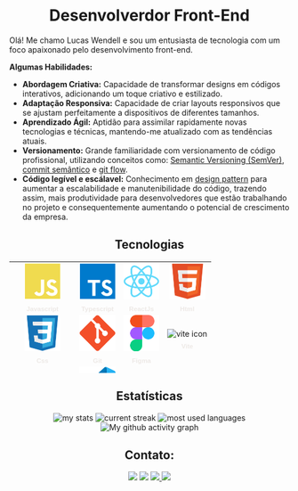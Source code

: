 <h1 align='center'>Desenvolverdor Front-End</h1>

<!-- <h2 align='center'>Sobre</h2> -->

Olá! Me chamo Lucas Wendell e sou um entusiasta de tecnologia com um foco apaixonado pelo desenvolvimento front-end.

**Algumas Habilidades:**

- **Abordagem Criativa:** Capacidade de transformar designs em códigos interativos, adicionando um toque criativo e estilizado.
- **Adaptação Responsiva:** Capacidade de criar layouts responsivos que se ajustam perfeitamente a dispositivos de diferentes tamanhos.
- **Aprendizado Ágil:** Aptidão para assimilar rapidamente novas tecnologias e técnicas, mantendo-me atualizado com as tendências atuais.
- **Versionamento:** Grande familiaridade com versionamento de código profissional, utilizando conceitos como: <a href='https://semver.org/'>Semantic Versioning (SemVer)</a>, <a href='https://blog.geekhunter.com.br/o-que-e-commit-e-como-usar-commits-semanticos/'>commit semântico</a> e <a href='https://www.alura.com.br/artigos/git-flow-o-que-e-como-quando-utilizar'>git flow</a>.
- **Código legível e escálavel:** Conhecimento em <a href='https://www.alura.com.br/artigos/design-patterns-introducao-padroes-projeto'>design pattern</a> para aumentar a escalabilidade e manutenibilidade do código, trazendo assim, mais produtividade para desenvolvedores que estão trabalhando no projeto e consequentemente aumentando o potencial de crescimento da empresa.

<!-- -💻 Desenvolvedor front-end
- 📚 Estudando JavaScript
- 🧠 Estudando desde os 15 anos
- 📍 “Qualquer um pode escrever um código que o computador entenda. Bons programadores escrevem códigos que os humanos entendam.” – Martin Fowler -->

<h2 align='center'>Tecnologias</h2>

<table align="center" style="overflow: scroll; max-height: 200px">
			<tr>
				<td align="center">
					<img
						src="https://raw.githubusercontent.com/devicons/devicon/1119b9f84c0290e0f0b38982099a2bd027a48bf1/icons/javascript/javascript-plain.svg"
						width="65px"
						alt="javascript icon"
					/><br />
					<sub style="font-family: sans-serif; font-weight: 700; color: #ede9e6"
						>Javascript</sub
					>
				</td>
				<td align="center">
					<img
						src="https://raw.githubusercontent.com/devicons/devicon/1119b9f84c0290e0f0b38982099a2bd027a48bf1/icons/typescript/typescript-plain.svg"
						width="65px"
						alt="typescript icon"
					/><br />
					<sub style="font-family: sans-serif; font-weight: 700; color: #ede9e6"
						>Typescript</sub
					>
				</td>
				<td align="center">
					<img
						src="https://raw.githubusercontent.com/devicons/devicon/1119b9f84c0290e0f0b38982099a2bd027a48bf1/icons/react/react-original.svg"
						width="65px"
						alt="react icon"
					/><br />
					<sub style="font-family: sans-serif; font-weight: 700; color: #ede9e6"
						>ReactJs</sub
					>
				</td>
				<td align="center">
					<img
						src="https://raw.githubusercontent.com/devicons/devicon/1119b9f84c0290e0f0b38982099a2bd027a48bf1/icons/html5/html5-original.svg"
						width="65px"
						alt="html icon"
					/><br />
					<sub style="font-family: sans-serif; font-weight: 700; color: #ede9e6"
						>Html</sub
					>
				</td>
			</tr>
			<tr>
				<td align="center">
					<img
						src="https://raw.githubusercontent.com/devicons/devicon/1119b9f84c0290e0f0b38982099a2bd027a48bf1/icons/css3/css3-original.svg"
						width="65px"
						alt="css icon"
					/><br />
					<sub style="font-family: sans-serif; font-weight: 700; color: #ede9e6"
						>Css</sub
					>
				</td>
				<td align="center">
					<img
						src="https://raw.githubusercontent.com/devicons/devicon/1119b9f84c0290e0f0b38982099a2bd027a48bf1/icons/git/git-plain.svg"
						width="65px"
						alt="git icon"
					/><br />
					<sub style="font-family: sans-serif; font-weight: 700; color: #ede9e6"
						>Git</sub
					>
				</td>
				<td align="center">
					<img
						src="https://raw.githubusercontent.com/devicons/devicon/1119b9f84c0290e0f0b38982099a2bd027a48bf1/icons/figma/figma-original.svg"
						width="65px"
						alt="figma icon"
					/><br />
					<sub style="font-family: sans-serif; font-weight: 700; color: #ede9e6"
						>Figma</sub
					>
				</td>
				<td align="center">
					<img
						src="https://skillicons.dev/icons?i=vite"
						width="65px"
						alt="vite icon"
					/><br />
					<sub style="font-family: sans-serif; font-weight: 700; color: #ede9e6"
						>Vite</sub
					>
				</td>
			</tr>
			<tr>
				<td align="center">
					<img
						src="https://skillicons.dev/icons?i=postman"
						width="65px"
						alt="postman icon"
					/><br />
					<sub style="font-family: sans-serif; font-weight: 700; color: #ede9e6"
						>Postman</sub
					>
				</td>
				<td align="center">
					<img
						src="https://raw.githubusercontent.com/devicons/devicon/1119b9f84c0290e0f0b38982099a2bd027a48bf1/icons/vscode/vscode-original.svg"
						width="65px"
						alt="vscode icon"
					/><br />
					<sub style="font-family: sans-serif; font-weight: 700; color: #ede9e6"
						>VSCode</sub
					>
				</td>
			</tr>
</table>

<h2 align='center'>Estatísticas</h2>

<div align="center">
  <img height="180em" src="https://github-readme-stats.vercel.app/api?username=lucas-wendell&show_icons=true&bg_color=EDE9E6&title_color=1B3849&icon_color=FF6F4A&border_color=1B3849&hide=issues,contribs" alt='my stats'/>

  <img height="180em" src="https://streak-stats.demolab.com?user=lucas-wendell&background=EDE9E6&border=1B3849&fire=FF6F4A&stroke=1B3849&ring=1B3849&currStreakNum=FF6F4A&sideNums=FF6F4A&currStreakLabel=1B3849&sideLabels=1B3849&dates=1B3849" alt='current streak' />

   <img height="180em" src="https://github-readme-stats.vercel.app/api/top-langs/?username=lucas-wendell&layout=compact&title_color=1B3849&border_color=1B3849&bg_color=EDE9E6" alt='most used languages'/>
   
   <img height='180em' src='https://github-readme-activity-graph.vercel.app/graph?username=lucas-wendell&bg_color=ede9e6&color=1b3849&line=1b3849&point=ff6f4a&area=true&hide_border=true' alt='My github activity graph'/>

</div>

<h2 align='center'>Contato:</h2>
<div align='center'>
	<a href="https://www.instagram.com/lucas.wen_/" target="_blank"
			><img
				src="https://img.shields.io/badge/-Instagram-%23E4405F?style=for-the-badge&logo=instagram&logoColor=white"
				target="_blank"
		/></a>
		<a href="https://www.linkedin.com/in/lucas-wendell/" target="_blank"
			><img
				src="https://img.shields.io/badge/-LinkedIn-%230077B5?style=for-the-badge&logo=linkedin&logoColor=white"
				target="_blank"
		/></a>
		<a href="mailto:lucaswhendellf@gmail.com" target="_blank">
			<img
				src="https://img.shields.io/badge/Gmail-D14836?style=for-the-badge&logo=gmail&logoColor=white"
				target="_blank"
			/>
		</a>
		<a href="https://t.me/lucas_wll" target="_blank">
			<img
				src="https://img.shields.io/badge/Telegram-2CA5E0?style=for-the-badge&logo=telegram&logoColor=white"
				target="_blank"
			/>
		</a>
</div>
